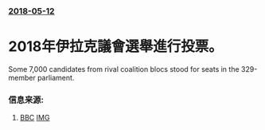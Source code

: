### [2018-05-12](/news/2018/05/12/index.md)

##### 
# 2018年伊拉克議會選舉進行投票。 

Some 7,000 candidates from rival coalition blocs stood for seats in the 329-member parliament.


### 信息来源:

1. [BBC](http://www.bbc.co.uk/news/world-middle-east-44091284) [IMG](https://ichef.bbci.co.uk/images/ic/1024x576/p066zk48.jpg)
